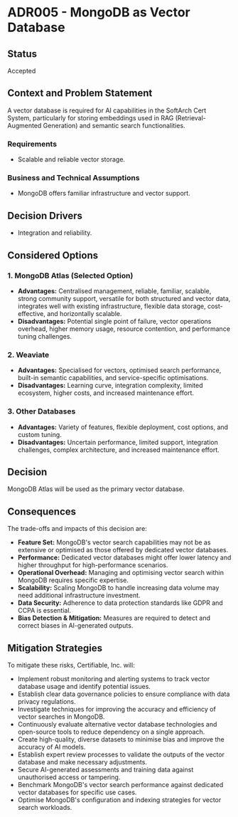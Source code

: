 # ADR005 - MongoDB as Vector Database

## Status  
Accepted  

## Context and Problem Statement  
A vector database is required for AI capabilities in the SoftArch Cert System, particularly for storing embeddings used in RAG (Retrieval-Augmented Generation) and semantic search functionalities.

### Requirements  
- Scalable and reliable vector storage.

### Business and Technical Assumptions  
- MongoDB offers familiar infrastructure and vector support.

## Decision Drivers  
- Integration and reliability.

## Considered Options  

### 1. **MongoDB Atlas (Selected Option)**  
  - **Advantages:** Centralised management, reliable, familiar, scalable, strong community support, versatile for both structured and vector data, integrates well with existing infrastructure, flexible data storage, cost-effective, and horizontally scalable.  
  - **Disadvantages:** Potential single point of failure, vector operations overhead, higher memory usage, resource contention, and performance tuning challenges.

### 2. **Weaviate**  
 - **Advantages:** Specialised for vectors, optimised search performance, built-in semantic capabilities, and service-specific optimisations.  
 -  **Disadvantages:** Learning curve, integration complexity, limited ecosystem, higher costs, and increased maintenance effort.

### 3. **Other Databases**  
 -  **Advantages:** Variety of features, flexible deployment, cost options, and custom tuning.  
 - **Disadvantages:** Uncertain performance, limited support, integration challenges, complex architecture, and increased maintenance effort.

## Decision  
MongoDB Atlas will be used as the primary vector database.

## Consequences  
The trade-offs and impacts of this decision are:
- **Feature Set:** MongoDB's vector search capabilities may not be as extensive or optimised as those offered by dedicated vector databases.
- **Performance:** Dedicated vector databases might offer lower latency and higher throughput for high-performance scenarios.
- **Operational Overhead:** Managing and optimising vector search within MongoDB requires specific expertise.
- **Scalability:** Scaling MongoDB to handle increasing data volume may need additional infrastructure investment.
- **Data Security:** Adherence to data protection standards like GDPR and CCPA is essential.
- **Bias Detection & Mitigation:** Measures are required to detect and correct biases in AI-generated outputs.

## Mitigation Strategies  
To mitigate these risks, Certifiable, Inc. will:
- Implement robust monitoring and alerting systems to track vector database usage and identify potential issues.
- Establish clear data governance policies to ensure compliance with data privacy regulations.
- Investigate techniques for improving the accuracy and efficiency of vector searches in MongoDB.
- Continuously evaluate alternative vector database technologies and open-source tools to reduce dependency on a single approach.
- Create high-quality, diverse datasets to minimise bias and improve the accuracy of AI models.
- Establish expert review processes to validate the outputs of the vector database and make necessary adjustments.
- Secure AI-generated assessments and training data against unauthorised access or tampering.
- Benchmark MongoDB's vector search performance against dedicated vector databases for specific use cases.
- Optimise MongoDB's configuration and indexing strategies for vector search workloads.
